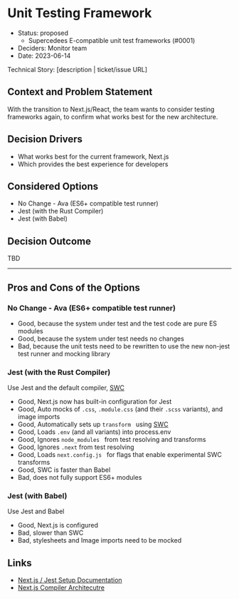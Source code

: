 # Unit Testing Framework

- Status: proposed
  - Supercedees E-compatible unit test frameworks (#0001)
- Deciders: Monitor team
- Date: 2023-06-14

Technical Story: [description | ticket/issue URL] <!-- optional -->

## Context and Problem Statement

With the transition to Next.js/React, the team wants to consider testing frameworks again, to confirm what works best for the new architecture.

## Decision Drivers <!-- optional -->

- What works best for the current framework, Next.js
- Which provides the best experience for developers

## Considered Options

- No Change - Ava (ES6+ compatible test runner)
- Jest (with the Rust Compiler)
- Jest (with Babel)

## Decision Outcome

TBD

<!--### Positive Consequences

* [e.g., improvement of quality attribute satisfaction, follow-up decisions required, …]
* …

### Negative Consequences

* [e.g., compromising quality attribute, follow-up decisions required, …]
* …-->

---

## Pros and Cons of the Options <!-- optional -->

### No Change - Ava (ES6+ compatible test runner)

- Good, because the system under test and the test code are pure ES modules
- Good, because the system under test needs no changes
- Bad, because the unit tests need to be rewritten to use the new non-jest test runner and mocking library

### Jest (with the Rust Compiler)

Use Jest and the default compiler, [SWC](https://swc.rs/)

- Good, Next.js now has built-in configuration for Jest
- Good, Auto mocks of `.css`, `.module.css` (and their `.scss` variants), and image imports
- Good, Automatically sets up `transform ` using [SWC](https://swc.rs/)
- Good, Loads `.env` (and all variants) into process.env
- Good, Ignores `node_modules ` from test resolving and transforms
- Good, Ignores `.next` from test resolving
- Good, Loads `next.config.js ` for flags that enable experimental SWC transforms
- Good, SWC is faster than Babel
- Bad, does not fully support ES6+ modules

### Jest (with Babel)

Use Jest and Babel

- Good, Next.js is configured
- Bad, slower than SWC
- Bad, stylesheets and Image imports need to be mocked

## Links <!-- optional -->

- [Next.js / Jest Setup Documentation](https://nextjs.org/docs/pages/building-your-application/optimizing/testing#jest-and-react-testing-library)
- [Next.js Compiler Architecutre](https://nextjs.org/docs/architecture/nextjs-compiler#jest)

